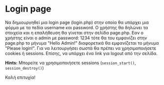 # Login page
Να δημιουργηθεί μια login page (login.php) στην οποία θα υπάρχει μια φόρμα με τα πεδία username και password. Ο χρήστης θα δηλώνει τα στοιχεία και η επαλήθευση θα γίνεται στην σελίδα page.php. Εαν ο χρήστης είναι ο admin με password: 1234 τότε θα του εμφανίζει στην page.php το μήνυμα "Hello Admin!" διαφορετικά θα εμφανίζεται το μήνυμα "Please login!". Για να λειτουργήσει σωστά θα πρέπει να χρησιμοποιήσετε cookies ή sessions. Επίσης, να υπάρχει ένα link για logout από την σελίδα.

**Hints:** Μπορείτε να χρησιμοποιήσετε sessions (`session_start()`, `session_destroy()`)

Καλή επιτυχία! 

<!--
-----------------------------------
login.php
-----------------------------------
<html>
<head>
    <title>Login page v1</title>
</head>
<body>

<div>
Login to your account
<br><br>
<form action="page.php" method="POST">
    Username: <input type="text" name="username"> <br>
    Password: <input type="text" name="password"> <br>
    <br>
    <input type="submit" value="Σύνδεση">
</form>
</div>

</body>
</html>

-----------------------------------
page.php
-----------------------------------
<?php
session_start();
?>

<html>
<head>
    <title>Login page v1</title>
</head>
<body>

    <?php

    if (isset($_POST['username']) && isset($_POST['password']))
    {
        $_SESSION['username'] = $_POST['username'];
        $_SESSION['password'] = $_POST['password'];
    }

    echo "<center>";
    if (($_SESSION['username'] == "admin") && ($_SESSION['password'] == "1234"))
    {
        echo "Hello admin!";
        echo "<br><br>";
        echo '<a href="logout.php">Logout</a>';
    }
    else 
    {
        echo "Wrong username or password!";
        echo "<br><br>";
        echo '<a href="login.php">Please try again</a>';
    }
    echo "</center>"; 
        
    ?>

</body>
</html>

-----------------------------------
logout.php
-----------------------------------
<?php
session_start();
session_destroy();
?>

<html>
<head>
    <title>Login page v1</title>
</head>
<body>

<center>
<h1>Αποσυνδεθήκατε!</h1>
<br><br>
<a href="login.php">Επιστροφή στην αρχική</a>
</center>

</body>
</html>
-->
